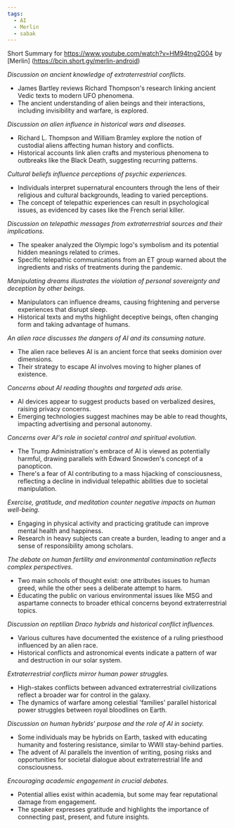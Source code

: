 ```yaml
---
tags:
  - AI
  - Merlin
  - sabak
---
```

Short Summary for https://www.youtube.com/watch?v=HM94tng2G04 by [Merlin] (https://bcin.short.gy/merlin-android)

*Discussion on ancient knowledge of extraterrestrial conflicts.*
- James Bartley reviews Richard Thompson's research linking ancient Vedic texts to modern UFO phenomena.
- The ancient understanding of alien beings and their interactions, including invisibility and warfare, is explored.

*Discussion on alien influence in historical wars and diseases.*
- Richard L. Thompson and William Bramley explore the notion of custodial aliens affecting human history and conflicts.
- Historical accounts link alien crafts and mysterious phenomena to outbreaks like the Black Death, suggesting recurring patterns.

*Cultural beliefs influence perceptions of psychic experiences.*
- Individuals interpret supernatural encounters through the lens of their religious and cultural backgrounds, leading to varied perceptions.
- The concept of telepathic experiences can result in psychological issues, as evidenced by cases like the French serial killer.

*Discussion on telepathic messages from extraterrestrial sources and their implications.*
- The speaker analyzed the Olympic logo's symbolism and its potential hidden meanings related to crimes.
- Specific telepathic communications from an ET group warned about the ingredients and risks of treatments during the pandemic.

*Manipulating dreams illustrates the violation of personal sovereignty and deception by other beings.*
- Manipulators can influence dreams, causing frightening and perverse experiences that disrupt sleep.
- Historical texts and myths highlight deceptive beings, often changing form and taking advantage of humans.

*An alien race discusses the dangers of AI and its consuming nature.*
- The alien race believes AI is an ancient force that seeks dominion over dimensions.
- Their strategy to escape AI involves moving to higher planes of existence.

*Concerns about AI reading thoughts and targeted ads arise.*
- AI devices appear to suggest products based on verbalized desires, raising privacy concerns.
- Emerging technologies suggest machines may be able to read thoughts, impacting advertising and personal autonomy.

*Concerns over AI's role in societal control and spiritual evolution.*
- The Trump Administration's embrace of AI is viewed as potentially harmful, drawing parallels with Edward Snowden's concept of a panopticon.
- There's a fear of AI contributing to a mass hijacking of consciousness, reflecting a decline in individual telepathic abilities due to societal manipulation.

*Exercise, gratitude, and meditation counter negative impacts on human well-being.*
- Engaging in physical activity and practicing gratitude can improve mental health and happiness.
- Research in heavy subjects can create a burden, leading to anger and a sense of responsibility among scholars.

*The debate on human fertility and environmental contamination reflects complex perspectives.*
- Two main schools of thought exist: one attributes issues to human greed, while the other sees a deliberate attempt to harm.
- Educating the public on various environmental issues like MSG and aspartame connects to broader ethical concerns beyond extraterrestrial topics.

*Discussion on reptilian Draco hybrids and historical conflict influences.*
- Various cultures have documented the existence of a ruling priesthood influenced by an alien race.
- Historical conflicts and astronomical events indicate a pattern of war and destruction in our solar system.

*Extraterrestrial conflicts mirror human power struggles.*
- High-stakes conflicts between advanced extraterrestrial civilizations reflect a broader war for control in the galaxy.
- The dynamics of warfare among celestial 'families' parallel historical power struggles between royal bloodlines on Earth.

*Discussion on human hybrids' purpose and the role of AI in society.*
- Some individuals may be hybrids on Earth, tasked with educating humanity and fostering resistance, similar to WWII stay-behind parties.
- The advent of AI parallels the invention of writing, posing risks and opportunities for societal dialogue about extraterrestrial life and consciousness.

*Encouraging academic engagement in crucial debates.*
- Potential allies exist within academia, but some may fear reputational damage from engagement.
- The speaker expresses gratitude and highlights the importance of connecting past, present, and future insights.

